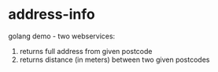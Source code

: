 address-info
============

golang demo - two webservices:

1. returns full address from given postcode
2. returns distance (in meters) between two given postcodes
